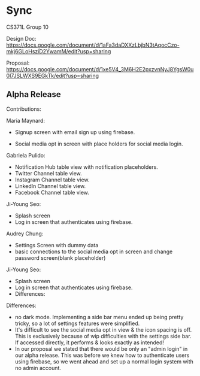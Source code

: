 # Sync
CS371L Group 10 

Design Doc: https://docs.google.com/document/d/1aFa3daDXXzLbjbN3tAqocCzo-mkj6GLoHsziD2YwamM/edit?usp=sharing

Proposal: https://docs.google.com/document/d/1xe5V4_3M6H2E2pxzvnNyJ8YgsW0u0I7JSLWXS9EGkTk/edit?usp=sharing


Alpha Release
----------------
Contributions:

  Maria Maynard:
  
  - Signup screen with email sign up using firebase.
   
  - Social media opt in screen with place holders for social media login.
  
  Gabriela Pulido:
   - Notification Hub table view with notification placeholders.
   - Twitter Channel table view.
   - Instagram Channel table view.
   - LinkedIn Channel table view.
   - Facebook Channel table view.
   
  Ji-Young Seo:
   - Splash screen
   - Log in screen that authenticates using firebase.
   
  
Audrey Chung:
  
   - Settings Screen with dummy data
   - basic connections to the social media opt in screen and change password screen(blank placeholder)

Ji-Young Seo:

  - Splash screen
  - Log in screen that authenticates using firebase.
  - Differences:
  
Differences:

  - no dark mode. Implementing a side bar menu ended up being pretty tricky, so a lot of settings features were simplified.
  - It's difficult to see the social media opt in view & the icon spacing is off. This is exclusively because of wip difficulties with the settings side bar. If accessed directly, it performs & looks exactly as intended!
  - In our proposal we stated that there would be only an "admin login" in our alpha release. This was before we knew how to authenticate users using firebase, so we went ahead and set up a normal login system with no admin account.
